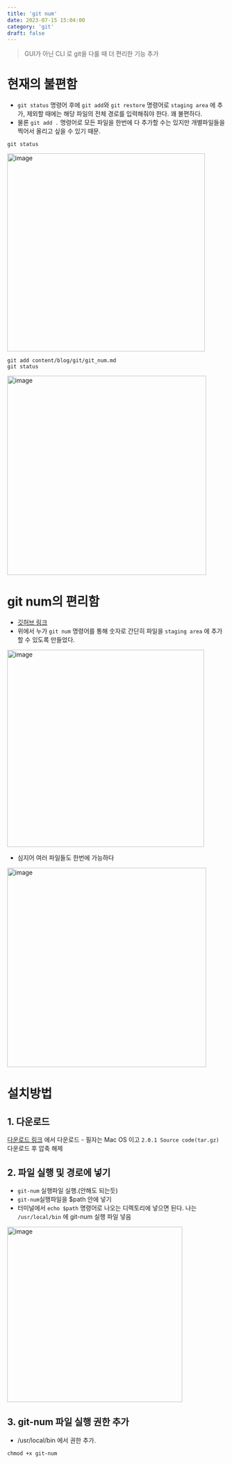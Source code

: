 ```yaml
---
title: 'git num'
date: 2023-07-15 15:04:00
category: 'git'
draft: false
---
```


> GUI가 아닌 CLI 로 git을 다룰 때 더 편리한 기능 추가

# 현재의 불편함
- `git status` 명령어 후에 `git add`와  `git restore` 명령어로 `staging area` 에 추가, 제외할 때에는 해당 파일의 전체 경로를 입력해줘야 한다. 꽤 불편하다.
- 물론 `git add .` 명령어로 모든 파일을 한번에 다 추가할 수는 있지만 개별파일들을 찍어서 올리고 싶을 수 있기 때문.

```
git status
```

<img width="455" alt="image" src="https://github.com/Highjune/TIL/assets/57219160/17ccbb16-3a6c-42a8-8f20-e1e0afdf0e92">

```
git add content/blog/git/git_num.md
git status
```

<img width="458" alt="image" src="https://github.com/Highjune/TIL/assets/57219160/a79b7572-9b57-40bf-99d2-1ac88653473c">

# git num의 편리함
- [깃허브 링크](https://github.com/schreifels/git-num)
- 위에서 누가 `git num` 명령어를 통해 숫자로 간단히 파일을 `staging area` 에 추가할 수 있도록 만들었다.

<img width="453" alt="image" src="https://github.com/Highjune/TIL/assets/57219160/eb29d491-ccb5-42aa-a480-e1517ba663f7">

- 심지어 여러 파일들도 한번에 가능하다

<img width="458" alt="image" src="https://github.com/Highjune/TIL/assets/57219160/ed01b26a-27d6-4a6f-9ef8-1a536afb11d9">


# 설치방법

## 1. 다운로드
[다운로드 링크](https://github.com/schreifels/git-num/releases) 에서 다운로드
    - 필자는 Mac OS 이고 `2.0.1 Source code(tar.gz)` 다운로드 후 압축 해제

## 2. 파일 실행 및 경로에 넣기
- `git-num` 실행파일 실행.(안해도 되는듯)
- `git-num`실행파일을 $path 안에 넣기
- 터미널에서 `echo $path` 명령어로 나오는 디렉토리에 넣으면 된다. 나는 `/usr/local/bin` 에 git-num 실행 파일 넣음

<img width="403" alt="image" src="https://github.com/Highjune/TIL/assets/57219160/22e11fd0-a5e0-4604-bd7d-074b7f2877ff">


## 3. git-num 파일 실행 권한 추가
- /usr/local/bin 에서 권한 추가.
```
chmod +x git-num
```

